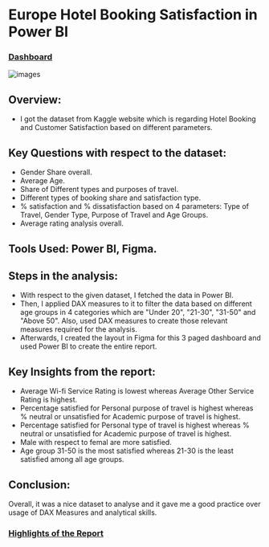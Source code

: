 # Europe Hotel Booking Satisfaction in Power BI

### [Dashboard](https://app.powerbi.com/view?r=eyJrIjoiMWU1YTg5NzctODdiMy00MjQ4LTgyZjUtZWFlYWY5YjliYzU1IiwidCI6ImQ3MzA2Mjg2LTllYTUtNDUyNi05N2FjLTJmMzg2MzAwODY4MCJ9&pageName=ReportSectiond0bedbf36dbaa1c78d4c)

![images](https://user-images.githubusercontent.com/72240938/210044649-b6b71a71-565f-4c53-a969-32c3a5a0081a.png)

## Overview:

* I got the dataset from Kaggle website which is regarding Hotel Booking and Customer Satisfaction based on different parameters.


## Key Questions with respect to the dataset:

* Gender Share overall.
* Average Age.
* Share of Different types and purposes of travel.
* Different types of booking share and satisfaction type.
* % satisfaction and % dissatisfaction based on 4 parameters: Type of Travel, Gender Type, Purpose of Travel and Age Groups.
* Average rating analysis overall.

## Tools Used: Power BI, Figma.


## Steps in the analysis:

* With respect to the given dataset, I fetched the data in Power BI.
* Then, I applied DAX measures to it to filter the data based on different age groups in 4 categories which are "Under 20", "21-30", "31-50" and "Above 50".
Also, used DAX measures to create those relevant measures required for the analysis.
* Afterwards, I created the layout in Figma for this 3 paged dashboard and used Power BI to create the entire report.

## Key Insights from the report:

* Average Wi-fi Service Rating is lowest whereas Average Other Service Rating is highest.
* Percentage satisfied for Personal purpose of travel is highest whereas % neutral or unsatisfied for Academic purpose of travel is highest.
* Percentage satisfied for Personal type of travel is highest whereas % neutral or unsatisfied for Academic purpose of travel is highest.
* Male with respect to femal are more satisfied.
* Age group 31-50 is the most satisfied whereas 21-30 is the least satisfied among all age groups.

## Conclusion:
Overall, it was a nice dataset to analyse and it gave me a good practice over usage of DAX Measures and analytical skills.


### [Highlights of the Report](https://docs.google.com/presentation/d/1pb1Z66wsuCZLpAVWsQOC7peTLEsKrTqX/edit?usp=sharing&ouid=114788542924631223735&rtpof=true&sd=true)










